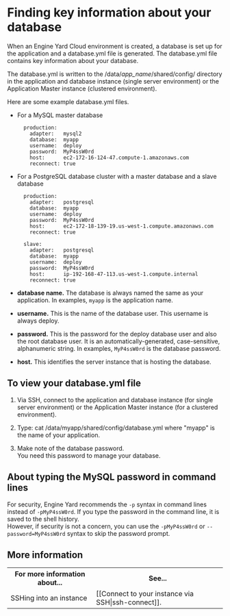 # Finding key information about your database

When an Engine Yard Cloud environment is created, a database is set up for the application and a database.yml file is generated. The database.yml file contains key information about your database.

The database.yml is written to the /data/*app_name*/shared/config/ directory in the application and database instance (single server environment) or the Application Master instance (clustered environment). 

Here are some example database.yml files.  

* For a MySQL master database

        production:
	      adapter:   mysql2
	      database:  myapp
    	  username:  deploy
    	  password:  MyP4ssW0rd
    	  host:      ec2-172-16-124-47.compute-1.amazonaws.com
    	  reconnect: true

* For a PostgreSQL database cluster with a master database and a slave database

        production:
          adapter:   postgresql
          database:  myapp
          username:  deploy
          password:  MyP4ssW0rd
          host:      ec2-172-18-139-19.us-west-1.compute.amazonaws.com
          reconnect: true

        slave:
          adapter:   postgresql
          database:  myapp
          username:  deploy
          password:  MyP4ssW0rd
          host:      ip-192-168-47-113.us-west-1.compute.internal
          reconnect: true	

* **database name.** The database is always named the same as your application. In examples, `myapp` is the application name.  
* **username.** This is the name of the database user. This username is always deploy.  
* **password.** This is the password for the deploy database user and also the root database user. It is an automatically-generated, case-sensitive, alphanumeric string. In examples, `MyP4ssW0rd` is the database password.  
* **host.** This identifies the server instance that is hosting the database. 




## To view your database.yml file

1. Via SSH, connect to the application and database instance (for single server environment) or the Application Master instance (for a clustered environment).

2. Type:
        cat /data/myapp/shared/config/database.yml
  where "myapp" is the name of your application.

3. Make note of the database password.  
    You need this password to manage your database. 

## About typing the MySQL password in command lines

For security, Engine Yard recommends the `-p` syntax in command lines instead of `-pMyP4ssW0rd`. If you type the password in the command line, it is saved to the shell history.  
However, if security is not a concern, you can use the `-pMyP4ssW0rd` or `--password=MyP4ssW0rd` syntax to skip the password prompt.

<h2 id="topic5"> More information</h2>

<table>
	  <tr>
	    <th>For more information about...</th><th>See...</th>
	  </tr>
	  <tr>
	    <td>SSHing into an instance</td><td>[[Connect to your instance via SSH|ssh-connect]].</td>
	  </tr> 
</table>
